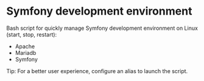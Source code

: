 # Symfony development environment

Bash script for quickly manage Symfony development environment on Linux (start, stop, restart):

- Apache
- Mariadb
- Symfony

Tip: For a better user experience, configure an alias to launch the script.
